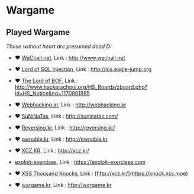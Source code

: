 # Wargame

## Played Wargame 

*Those without heart are presumed dead D:*

- :heart: [WeChall.net](https://github.com/cxbt/Writeup/tree/master/Wargame/WeChall.net), Link : http://www.wechall.net
  
- :heart: [Lord of SQL Injection](https://github.com/cxbt/Writeup/tree/master/Wargame/Lord%20of%20SQLinjection), Link : http://los.eagle-jump.org
  
- :heart: [The Lord of BOF](https://github.com/cxbt/Writeup/tree/master/Wargame/The%20Lord%20of%20BOF), Link : http://www.hackerschool.org/HS_Boards/zboard.php?id=HS_Notice&no=1170881885
  
- :heart: [Webhacking.kr](https://github.com/cxbt/Writeup/tree/master/Wargame/Webhacking.kr), Link : http://webhacking.kr
  
- :heart: [SuNiNaTas](https://github.com/cxbt/Writeup/tree/master/Wargame/Suninatas), Link : http://suninatas.com/
  
- :heart: [Reversing.kr](https://github.com/cxbt/Writeup/tree/master/Wargame/Reversing.kr), Link : http://reversing.kr/
  
- :heart: [pwnable.kr](https://github.com/cxbt/Writeup/tree/master/Wargame/Pwnable.kr), Link : http://pwnable.kr
  
- :heart: [XCZ.KR](), Link : http://xcz.kr/

- [exploit-exercises](https://github.com/cxbt/Writeup/tree/master/Wargame/Exploit-Execise/Nebula), Link : https://exploit-exercises.com

- :heart: [XSS Thousand Knocks](XTK), Link : [http://xcz.kr/](https://knock.xss.moe)

- :heart: [wargame.kr](https://github.com/cxbt/Writeup/tree/master/Wargame/Wargame.kr), Link : http://wargame.kr